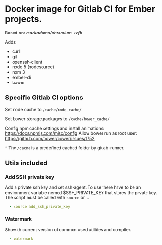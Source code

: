 # Docker image for Gitlab CI for Ember projects.

Based on: *markadams/chromium-xvfb*

Adds:
- curl
- git
- openssh-client
- node 5 (nodesource)
- npm 3
- ember-cli
- bower


## Specific Gitlab CI options

Set node cache to `/cache/node_cache/`

Set bower storage.packages to `/cache/bower_cache/`

Config npm cache settings and install animations: https://docs.npmjs.com/misc/config
Allow bower run as root user: https://github.com/bower/bower/issues/1752

\* The `/cache` is a predefined cached folder by gitlab-runner.

## Utils included

### Add SSH private key

Add a private ssh key and set ssh-agent. To use there have to be an environment variable
nemed $SSH_PRIVATE_KEY that stores the prvate key. The script must be called with
`source` or `.`.

```yml
  - source add_ssh_private_key
```

### Watermark

Show th current version of common used utilities and compiler.

```yml
  - watermark
```

